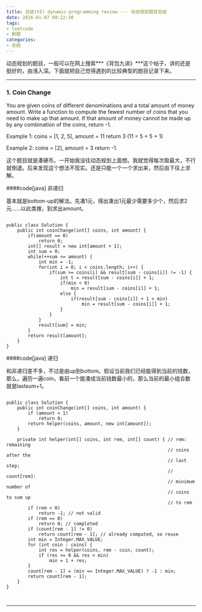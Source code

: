 ```yaml
---
title: 总结(VI) dynamic-programming review --- 动态规划题目总结
date: 2016-01-07 09:22:30
tags:
- leetcode
- 刷题
categories:
- 总结
---
```


动态规划的题目，一般可以在网上搜索***《背包九讲》***这个帖子，讲的还是挺好的，由浅入深。下面就把自己觉得遇到的比较典型的题目记录下来。
<!--more-->
***
### 1. Coin Change

You are given coins of different denominations and a total amount of money amount. Write a function to compute the fewest number of coins that you need to make up that amount. If that amount of money cannot be made up by any combination of the coins, return -1.

Example 1:
coins = [1, 2, 5], amount = 11
return 3 (11 = 5 + 5 + 1)

Example 2:
coins = [2], amount = 3
return -1.

这个题目就是凑硬币。一开始我没往动态规划上面想。我就觉得每次取最大，不行就倒退。后来发现这个想法不现实。还是只能一个一个求出来，然后由下往上求解。

####code[java] 非递归

基本就是bottom-up的解法。先凑1元，得出凑出1元最少需要多少个，然后求2元......以此类推，到求出amount。

```

public class Solution {
    public int coinChange(int[] coins, int amount) {
        if(amount == 0)
            return 0;
        int[] result = new int[amount + 1];        
        int sum = 0;
        while(++sum <= amount) {
            int min = -1;
            for(int i = 0; i < coins.length; i++) {
                if(sum >= coins[i] && result[sum - coins[i]] != -1) {
                    int t = result[sum - coins[i]] + 1;
                    if(min < 0)
                        min = result[sum - coins[i]] + 1;
                    else {
                        if(result[sum - coins[i]] + 1 < min)
                            min = result[sum - coins[i]] + 1;
                    }
                }
            }
            result[sum] = min;
        }
        return result[amount];
    }
}

```


####code[java] 递归

和非递归差不多，不过是由up到bottom。假设当前我们已经能得到当前的钱数，那么，遍历一遍coin，看前一个能凑成当前钱数最小的，那么当前的最小组合数就是lastsum+1。

```

public class Solution {
	public int coinChange(int[] coins, int amount) {
		if (amount < 1)
			return 0;
		return helper(coins, amount, new int[amount]);
	}

	private int helper(int[] coins, int rem, int[] count) { // rem: remaining
															// coins after the
															// last step;
															// count[rem]:
															// minimum number of
															// coins to sum up
															// to rem
		if (rem < 0)
			return -1; // not valid
		if (rem == 0)
			return 0; // completed
		if (count[rem - 1] != 0)
			return count[rem - 1]; // already computed, so reuse
		int min = Integer.MAX_VALUE;
		for (int coin : coins) {
			int res = helper(coins, rem - coin, count);
			if (res >= 0 && res < min)
				min = 1 + res;
		}
		count[rem - 1] = (min == Integer.MAX_VALUE) ? -1 : min;
		return count[rem - 1];
	}
}



```

***
